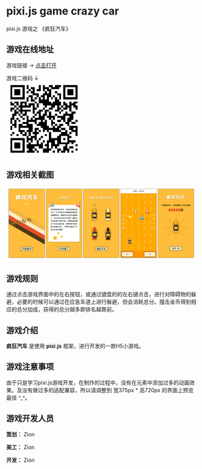 # pixi.js game crazy car

pixi.js 游戏之 《疯狂汽车》




## 游戏在线地址
游戏链接 → [点击打开](https://zion0707.github.io/pixijs_game_crazy_car/index.html "疯狂汽车") 

游戏二维码 ↓  
![](./res/qr_code.png)

## 游戏相关截图
![](./res/preview.jpg)

## 游戏规则
通过点击游戏界面中的左右按钮，或通过键盘的的左右键点击，进行对障碍物的躲避，必要的时候可以通过在应急车道上进行躲避，但会消耗总分。撞击金币得到相应的总分加成，获得的总分越多即排名越靠前。

## 游戏介绍
**疯狂汽车** 是使用 **pixi.js** 框架，进行开发的一款H5小游戏。

## 游戏注意事项
由于只是学习pixi.js游戏开发，在制作的过程中，没有在元素中添加过多的动画效果。及没有做过多的适配兼容，所以请调整到 宽375px * 高720px 的界面上预览最佳 ^_^。

## 游戏开发人员

**策划：** Zion

**美工：** Zion

**开发：** Zion



